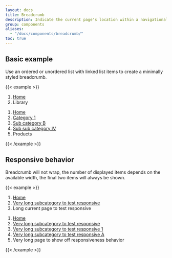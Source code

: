```yaml
---
layout: docs
title: Breadcrumb
description: Indicate the current page's location within a navigational hierarchy that automatically adds separators via CSS.
group: components
aliases:
  - "/docs/components/breadcrumb/"
toc: true
---
```


## Basic example

Use an ordered or unordered list with linked list items to create a minimally styled breadcrumb.

{{< example >}}
<nav aria-label="breadcrumb-basic">
  <ol class="breadcrumb">
    <li class="breadcrumb-item"><a href="#">Home</a></li>
    <li class="breadcrumb-item active" aria-current="page"><span>Library</span></li>
  </ol>
</nav>

<nav aria-label="breadcrumb-full">
  <ol class="breadcrumb">
    <li class="breadcrumb-item"><a href="#">Home</a></li>
    <li class="breadcrumb-item"><a href="#">Category 1</a></li>
    <li class="breadcrumb-item"><a href="#">Sub category B</a></li>
    <li class="breadcrumb-item"><a href="#">Sub sub category IV</a></li>
    <li class="breadcrumb-item active" aria-current="page"><span>Products</span></li>
  </ol>
</nav>
{{< /example >}}


## Responsive behavior

Breadcrumb will not wrap, the number of displayed items depends on the available width, the final two items will always be shown.

{{< example >}}
<nav aria-label="breadcrumb-large">
  <ol class="breadcrumb">
    <li class="breadcrumb-item"><a href="/">Home</a></li>
    <li class="breadcrumb-item"><a href="#">Very long subcategory to test responsive</a></li>
    <li class="breadcrumb-item active" aria-current="page"><span>Long current page to test responsive</span></li>
  </ol>
</nav>

<nav aria-label="breadcrumb-very-large">
  <ol class="breadcrumb">
    <li class="breadcrumb-item"><a href="#">Home</a></li>
    <li class="breadcrumb-item"><a href="#">Very long subcategory to test responsive</a></li>
    <li class="breadcrumb-item"><a href="#">Very long subcategory to test responsive 1</a></li>
    <li class="breadcrumb-item"><a href="#">Very long subcategory to test responsive A</a></li>
    <li class="breadcrumb-item active" aria-current="page"><span>Very long page to show off responsiveness behavior</span></li>
  </ol>
</nav>
{{< /example >}}
